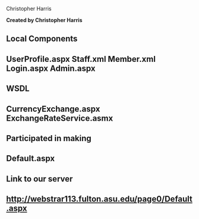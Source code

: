 Christopher Harris

**Created by Christopher Harris**

**Local Components**
-------------------------------
UserProfile.aspx
Staff.xml
Member.xml
Login.aspx
Admin.aspx
-------------------------------


**WSDL**
-------------------------------
CurrencyExchange.aspx 
ExchangeRateService.asmx
-------------------------------


**Participated in making**
-------------------------------
Default.aspx
-------------------------------


**Link to our server**
--------------------------------------------------------------
http://webstrar113.fulton.asu.edu/page0/Default.aspx
--------------------------------------------------------------

